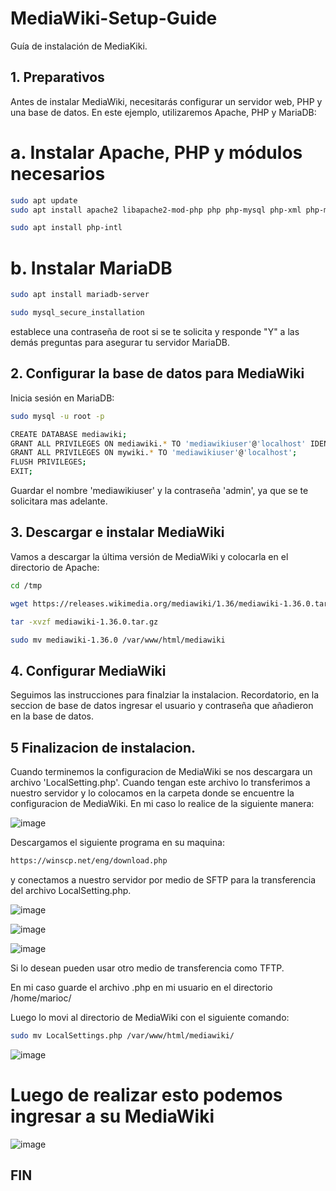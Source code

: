 # MediaWiki-Setup-Guide
Guía de instalación de MediaKiki. 

## 1. Preparativos
Antes de instalar MediaWiki, necesitarás configurar un servidor web, PHP y una base de datos. En este ejemplo, utilizaremos Apache, PHP y MariaDB:

# a. Instalar Apache, PHP y módulos necesarios

```bash
sudo apt update
sudo apt install apache2 libapache2-mod-php php php-mysql php-xml php-mbstring
```
```bash
sudo apt install php-intl
```
# b. Instalar MariaDB

```bash
sudo apt install mariadb-server
```
```bash
sudo mysql_secure_installation
```
establece una contraseña de root si se te solicita y responde "Y" a las demás preguntas para asegurar tu servidor MariaDB.

## 2. Configurar la base de datos para MediaWiki

Inicia sesión en MariaDB:
```bash
sudo mysql -u root -p
```
```bash
CREATE DATABASE mediawiki;
GRANT ALL PRIVILEGES ON mediawiki.* TO 'mediawikiuser'@'localhost' IDENTIFIED BY 'admin';
GRANT ALL PRIVILEGES ON mywiki.* TO 'mediawikiuser'@'localhost';
FLUSH PRIVILEGES;
EXIT;
```
Guardar el nombre 'mediawikiuser' y la contraseña 'admin', ya que se te solicitara mas adelante.

## 3. Descargar e instalar MediaWiki

Vamos a descargar la última versión de MediaWiki y colocarla en el directorio de Apache:

```bash
cd /tmp
```
```bash
wget https://releases.wikimedia.org/mediawiki/1.36/mediawiki-1.36.0.tar.gz
```
```bash
tar -xvzf mediawiki-1.36.0.tar.gz
```
```bash
sudo mv mediawiki-1.36.0 /var/www/html/mediawiki
```

## 4. Configurar MediaWiki

Seguimos las instrucciones para finalziar la instalacion. 
Recordatorio, en la seccion de base de datos ingresar el usuario y contraseña que añadieron en la base de datos.

## 5 Finalizacion de instalacion.

Cuando terminemos la configuracion de MediaWiki se nos descargara un archivo 'LocalSetting.php'. Cuando tengan este archivo lo transferimos a nuestro servidor y lo colocamos en la carpeta donde se encuentre la configuracion de MediaWiki.
En mi caso lo realice de la siguiente manera: 

![image](https://github.com/Calderon0911/MediaWiki-Setup-Guide/assets/69009908/ab9f372e-df68-426a-bf4c-2b87044bcfa2)

Descargamos el siguiente programa en su maquina: 

```bash
https://winscp.net/eng/download.php
```
y conectamos a nuestro servidor por medio de SFTP para la transferencia del archivo LocalSetting.php. 

![image](https://github.com/Calderon0911/MediaWiki-Setup-Guide/assets/69009908/fed6eeee-dd17-4d4d-b55d-2c0b63417bf0)

![image](https://github.com/Calderon0911/MediaWiki-Setup-Guide/assets/69009908/edcc598b-ca58-4ce8-b9e4-22d8042e55f4)

![image](https://github.com/Calderon0911/MediaWiki-Setup-Guide/assets/69009908/f33d9acf-4d32-4587-9a0d-96033030090b)


Si lo desean pueden usar otro medio de transferencia como TFTP.

En mi caso guarde el archivo .php en mi usuario en el directorio /home/marioc/

Luego lo movi al directorio de MediaWiki con el siguiente comando: 

```bash
sudo mv LocalSettings.php /var/www/html/mediawiki/
```

![image](https://github.com/Calderon0911/MediaWiki-Setup-Guide/assets/69009908/e2097df1-5ba3-41a5-a4e4-53f3098d822c)


# Luego de realizar esto podemos ingresar a su MediaWiki

![image](https://github.com/Calderon0911/MediaWiki-Setup-Guide/assets/69009908/fe017985-d00c-48ee-84f7-0aece64f3a23)

## FIN

